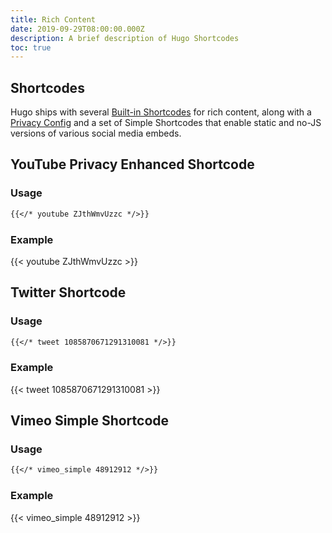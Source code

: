 ```yaml
---
title: Rich Content
date: 2019-09-29T08:00:00.000Z
description: A brief description of Hugo Shortcodes
toc: true
---
```


## Shortcodes

Hugo ships with several [Built-in Shortcodes](https://gohugo.io/content-management/shortcodes/#use-hugo-s-built-in-shortcodes) for rich content, along with a [Privacy Config](https://gohugo.io/about/hugo-and-gdpr/) and a set of Simple Shortcodes that enable static and no-JS versions of various social media embeds.

<!--more-->



## YouTube Privacy Enhanced Shortcode

### Usage

```md
{{</* youtube ZJthWmvUzzc */>}}
```

### Example

{{< youtube ZJthWmvUzzc >}}



## Twitter Shortcode

### Usage

```md
{{</* tweet 1085870671291310081 */>}}
```

### Example

{{< tweet 1085870671291310081 >}}



## Vimeo Simple Shortcode

### Usage

```md
{{</* vimeo_simple 48912912 */>}}
```

### Example

{{< vimeo_simple 48912912 >}}
